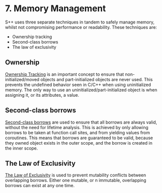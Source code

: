 # 7. Memory Management

S++ uses three separate techniques in tandem to safely manage memory, whilst not compromising performance or
readability. These techniques are:

- Ownership tracking
- Second-class borrows
- The law of exclusivity

## Ownership

[Ownership Tracking](7-1-Ownership.md) is an important concept to ensure that non-initialized/moved objects and
part-initialized objects are never used. This prevents the undefined behavior seen in C/C++ when using uninitialized
memory. The only way to use an uninitialized/part-initialized object is when assigning it, or its attributes, a value.

## Second-class borrows

[Second-class borrows](7-2-2nd-Class-Borrows.md) are used to ensure that all borrows are always valid, without the need
for lifetime analysis. This is achieved by only allowing borrows to be taken at function call sites, and from yielding
values from coroutines. This means that borrows are guaranteed to be valid, because they owned object exists in the
outer scope, and the borrow is created in the inner scope.

## The Law of Exclusivity

[The Law of Exclusivity](7-3-The-Law-of-Exclusivity.md) is used to prevent mutability conflicts between overlapping
borrows. Either one mutable, or n immutable, overlapping borrows can exist at any one time.
